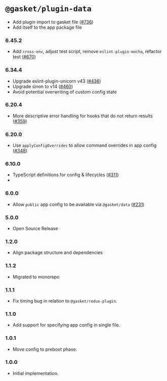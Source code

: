 # `@gasket/plugin-data`



- Add plugin import to gasket file ([#736])
- Add itself to the app package file

### 6.45.2

- Add `cross-env`, adjust test script, remove `eslint-plugin-mocha`, refactor test ([#670])

### 6.34.4

- Upgrade eslint-plugin-unicorn v43 ([#436])
- Upgrade sinon to v14 ([#460])
- Avoid potential overwriting of custom config state

### 6.20.4

- More descriptive error handling for hooks that do not return results ([#359])

### 6.20.0

- Use `applyConfigOverrides` to allow command overrides in app config ([#348])

### 6.10.0

- TypeScript definitions for config & lifecycles ([#311])
-
### 6.0.0

- Allow `public` app config to be available via `@gasket/data` ([#231])

### 5.0.0

- Open Source Release

### 1.2.0

- Align package structure and dependencies

### 1.1.2

- Migrated to monorepo

### 1.1.1

- Fix timing bug in relation to `@gasket/redux-plugin`.

### 1.1.0

- Add support for specifying app config in single file.

### 1.0.1

- Move config to preboot phase.

### 1.0.0

- Initial implementation.

<!-- LINKS -->

[#231]: https://github.com/godaddy/gasket/pull/231
[#311]: https://github.com/godaddy/gasket/pull/311
[#348]: https://github.com/godaddy/gasket/pull/348
[#359]: https://github.com/godaddy/gasket/pull/359
[#436]: https://github.com/godaddy/gasket/pull/436
[#460]: https://github.com/godaddy/gasket/pull/460
[#670]: https://github.com/godaddy/gasket/pull/670
[#736]: https://github.com/godaddy/gasket/pull/736
